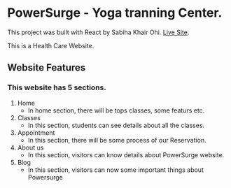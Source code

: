 # PowerSurge - Yoga tranning Center.

This project was built with React by Sabiha Khair Ohi. [Live Site](https://power-surge-c4f02.web.app/home).

This is a Health Care Website.

## Website Features

### This website has 5 sections. 
1. Home
    * In home section, there will be tops classes, some featurs etc.
2. Classes
    * In this section, students can see details about all the classes.
3. Appointment
    * In this section, there will be some process of our Reservation.
4. About us
    * In this section, visitors can know details about PowerSurge website.
5. Blog 
    * In this section, visitors can now some important things about Powersurge

